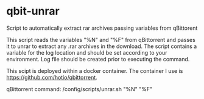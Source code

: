 # qbit-unrar
Script to automatically extract rar archives passing variables from qBittorent

This script reads the variables "%N" and "%F" from qBittorrent and passes it to unrar to extract any .rar archives in the download.
The script contains a variable for the log location and should be set according to your environment. Log file should be created prior to executing the command.

This scipt is deployed within a docker container. The container I use is https://github.com/hotio/qbittorrent. 

qBittorrent command:
/config/scripts/unrar.sh "%N" "%F"
